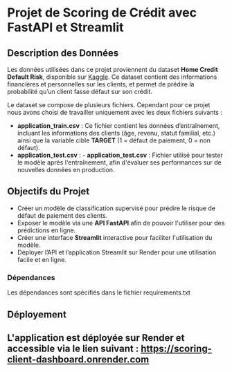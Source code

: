 # Projet de Scoring de Crédit avec FastAPI et Streamlit

## Description des Données
Les données utilisées dans ce projet proviennent du dataset **Home Credit Default Risk**, disponible sur [Kaggle](https://www.kaggle.com/c/home-credit-default-risk). Ce dataset contient des informations financières et personnelles sur les clients, et permet de prédire la probabilité qu’un client fasse défaut sur son crédit.

Le dataset se compose de plusieurs fichiers. Cependant pour ce projet nous avons choisi de travailler uniquement avec les deux fichiers suivants :
- **application_train.csv** : Ce fichier contient les données d’entraînement, incluant les informations des clients (âge, revenu, statut familial, etc.) ainsi que la variable cible **TARGET** (1 = défaut de paiement, 0 = non défaut).
- **application_test.csv** : - **application_test.csv** : Fichier utilisé pour tester le modèle après l'entraînement, afin d'évaluer ses performances sur de nouvelles données en production.

## Objectifs du Projet
- Créer un modèle de classification supervisé pour prédire le risque de défaut de paiement des clients.
- Exposer le modèle via une **API FastAPI** afin de pouvoir l'utiliser pour des prédictions en ligne.
- Créer une interface **Streamlit** interactive pour faciliter l'utilisation du modèle.
- Déployer l’API et l’application Streamlit sur Render pour une utilisation facile et en ligne.

### Dépendances
Les dépendances sont spécifiés dans le fichier requirements.txt

## Déployement
L'application est déployée sur Render et accessible via le lien suivant : https://scoring-client-dashboard.onrender.com
-------------------






